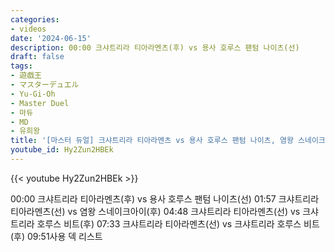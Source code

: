 ```yaml
---
categories:
- videos
date: '2024-06-15'
description: 00:00 크샤트리라 티아라멘츠(후) vs 용사 호루스 팬텀 나이츠(선)
draft: false
tags:
- 遊戯王
- マスターデュエル
- Yu-Gi-Oh
- Master Duel
- 마듀
- MD
- 유희왕
title: '[마스터 듀얼] 크샤트리라 티아라멘츠 vs 용사 호루스 팬텀 나이츠, 염왕 스네이크아이, 크샤트리라 호루스 비트'
youtube_id: Hy2Zun2HBEk
---
```



{{< youtube Hy2Zun2HBEk >}}

00:00 크샤트리라 티아라멘츠(후) vs 용사 호루스 팬텀 나이츠(선)
01:57 크샤트리라 티아라멘츠(선) vs 염왕 스네이크아이(후)
04:48 크샤트리라 티아라멘츠(선) vs 크샤트리라 호루스 비트(후)
07:33 크샤트리라 티아라멘츠(선) vs 크샤트리라 호루스 비트(후)
09:51사용 덱 리스트